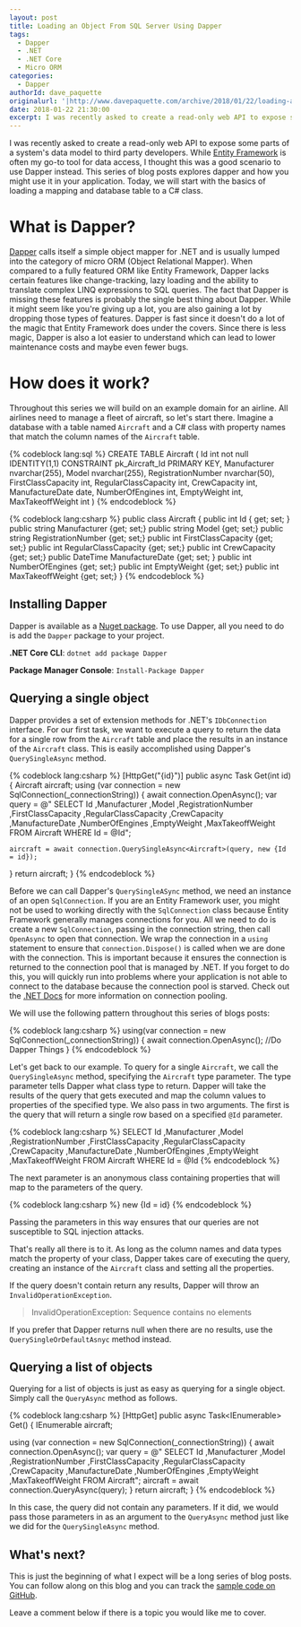 ```yaml
---
layout: post
title: Loading an Object From SQL Server Using Dapper
tags:
  - Dapper
  - .NET 
  - .NET Core
  - Micro ORM
categories:
  - Dapper
authorId: dave_paquette
originalurl: '|http://www.davepaquette.com/archive/2018/01/22/loading-an-object-from-sql-server-using-dapper.aspx'
date: 2018-01-22 21:30:00
excerpt: I was recently asked to create a read-only web API to expose some parts of a system's data model to third party developers. While Entity Framework is often my go-to tool for data access, I thought this was a good scenario to use Dapper instead. This series of blog posts explores dapper and how you might use it in your application. Today, we will start with the basics of loading and mapping a database table to a C# class. 
---
```

I was recently asked to create a read-only web API to expose some parts of a system's data model to third party developers. While [Entity Framework](https://docs.microsoft.com/en-us/ef/) is often my go-to tool for data access, I thought this was a good scenario to use Dapper instead. This series of blog posts explores dapper and how you might use it in your application. Today, we will start with the basics of loading a mapping and database table to a C# class. 

# What is Dapper?
[Dapper](https://github.com/StackExchange/Dapper) calls itself a simple object mapper for .NET and is usually lumped into the category of micro ORM (Object Relational Mapper). When compared to a fully featured ORM like Entity Framework, Dapper lacks certain features like change-tracking, lazy loading and the ability to translate complex LINQ expressions to SQL queries. The fact that Dapper is missing these features is probably the single best thing about Dapper. While it might seem like you're giving up a lot, you are also gaining a lot by dropping those types of features. Dapper is fast since it doesn't do a lot of the magic that Entity Framework does under the covers. Since there is less magic, Dapper is also a lot easier to understand which can lead to lower maintenance costs and maybe even fewer bugs. 

# How does it work?
Throughout this series we will build on an example domain for an airline. All airlines need to manage a fleet of aircraft, so let's start there. Imagine a database with a table named `Aircraft` and a C# class with property names that match the column names of the `Aircraft` table.

{% codeblock lang:sql %}
CREATE TABLE Aircraft
    (
        Id int not null IDENTITY(1,1) CONSTRAINT pk_Aircraft_Id PRIMARY KEY,
        Manufacturer nvarchar(255),
        Model nvarchar(255),
        RegistrationNumber nvarchar(50),
        FirstClassCapacity int,
        RegularClassCapacity int,
        CrewCapacity int,
        ManufactureDate date,
        NumberOfEngines int,
        EmptyWeight int,
        MaxTakeoffWeight int
    )
{% endcodeblock %}


{% codeblock lang:csharp %}
public class Aircraft 
{
    public int Id { get; set; }
    public string Manufacturer {get; set;}
    public string Model {get; set;}
    public string RegistrationNumber {get; set;}
    public int FirstClassCapacity {get; set;}
    public int RegularClassCapacity {get; set;}
    public int CrewCapacity {get; set;}
    public DateTime ManufactureDate {get; set; }
    public int NumberOfEngines {get; set;}
    public int EmptyWeight {get; set;}
    public int MaxTakeoffWeight {get; set;}
}
{% endcodeblock %}

## Installing Dapper
Dapper is available as a [Nuget package](https://www.nuget.org/packages/Dapper/). To use Dapper, all you need to do is add the `Dapper` package to your project.

 **.NET Core CLI**: `dotnet add package Dapper`

**Package Manager Console**: `Install-Package Dapper`

## Querying a single object
Dapper provides a set of extension methods for .NET's `IDbConnection` interface. For our first task, we want to execute a query to return the data for a single row from the `Aircraft` table and place the results in an instance of the `Aircraft` class. This is easily accomplished using Dapper's `QuerySingleAsync` method.

{% codeblock lang:csharp %}
[HttpGet("{id}")]
public async Task<Aircraft> Get(int id)
{
  Aircraft aircraft;
  using (var connection = new SqlConnection(_connectionString))
  {
    await connection.OpenAsync();
    var query = @"
SELECT 
       Id
      ,Manufacturer
      ,Model
      ,RegistrationNumber
      ,FirstClassCapacity
      ,RegularClassCapacity
      ,CrewCapacity
      ,ManufactureDate
      ,NumberOfEngines
      ,EmptyWeight
      ,MaxTakeoffWeight
  FROM Aircraft WHERE Id = @Id";

    aircraft = await connection.QuerySingleAsync<Aircraft>(query, new {Id = id});
  }
  return aircraft;
}
{% endcodeblock %} 

Before we can call Dapper's `QuerySingleASync` method, we need an instance of an open `SqlConnection`. If you are an Entity Framework user, you might not be used to working directly with the `SqlConnection` class because Entity Framework generally manages connections for you. All we need to do is create a new `SqlConnection`, passing in the connection string, then call `OpenAsync` to open that connection. We wrap the connection in a `using` statement to ensure that `connection.Dispose()` is called when we are done with the connection. This is important because it ensures the connection is returned to the connection pool that is managed by .NET. If you forget to do this, you will quickly run into problems where your application is not able to connect to the database because the connection pool is starved. Check out the [.NET Docs](https://docs.microsoft.com/en-us/dotnet/framework/data/adonet/sql-server-connection-pooling) for  more information on connection pooling.

We will use the following pattern throughout this series of blogs posts:

{% codeblock lang:csharp %}
using(var connection = new SqlConnection(_connectionString))
{
  await connection.OpenAsync();
  //Do Dapper Things
}
{% endcodeblock %}

Let's get back to our example. To query for a single `Aircraft`, we call the `QuerySingleAsync` method, specifying the `Aircraft` type parameter. The type parameter tells Dapper what class type to return. Dapper will take the results of the query that gets executed and map the column values to properties of the specified type. We also pass in two arguments. The first is the query that will return a single row based on a specified `@Id` parameter.

{% codeblock lang:csharp %}
SELECT 
       Id
      ,Manufacturer
      ,Model
      ,RegistrationNumber
      ,FirstClassCapacity
      ,RegularClassCapacity
      ,CrewCapacity
      ,ManufactureDate
      ,NumberOfEngines
      ,EmptyWeight
      ,MaxTakeoffWeight
  FROM Aircraft WHERE Id = @Id
{% endcodeblock %} 

The next parameter is an anonymous class containing properties that will map to the parameters of the query. 

{% codeblock lang:csharp %}
 new {Id = id}
{% endcodeblock %}

Passing the parameters in this way ensures that our queries are not susceptible to SQL injection attacks.

That's really all there is to it. As long as the column names and data types match the property of your class, Dapper takes care of executing the query, creating an instance of the `Aircraft` class and setting all the properties.

If the query doesn't contain return any results, Dapper will throw an `InvalidOperationException`.

> InvalidOperationException: Sequence contains no elements

If you prefer that Dapper returns null when there are no results, use the `QuerySingleOrDefaultAsnyc` method instead.

## Querying a list of objects

Querying for a list of objects is just as easy as querying for a single object. Simply call the `QueryAsync` method as follows.

{% codeblock lang:csharp %}
[HttpGet]
public async Task<IEnumerable<Aircraft>> Get()
{
  IEnumerable<Aircraft> aircraft;

  using (var connection = new SqlConnection(_connectionString))
  {
    await connection.OpenAsync();
    var query = @"
SELECT 
       Id
      ,Manufacturer
      ,Model
      ,RegistrationNumber
      ,FirstClassCapacity
      ,RegularClassCapacity
      ,CrewCapacity
      ,ManufactureDate
      ,NumberOfEngines
      ,EmptyWeight
      ,MaxTakeoffWeight
  FROM Aircraft";
    aircraft = await connection.QueryAsync<Aircraft>(query);
    }
  return aircraft;
}
{% endcodeblock %}

In this case, the query did not contain any parameters. If it did, we would pass those parameters in as an argument to the `QueryAsync` method just like we did for the `QuerySingleAsync` method.

## What's next?
This is just the beginning of what I expect will be a long series of blog posts. You can follow along on this blog and you can track the [sample code on GitHub](https://github.com/AspNetMonsters/DapperSeries). 

Leave a comment below if there is a topic you would like me to cover. 